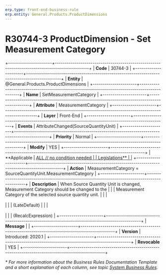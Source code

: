 ```yaml
---
erp.type: front-end-business-rule
erp.entity: General.Products.ProductDimensions
---
```


# R30744-3 ProductDimension - Set Measurement Category
+----------------------+-----------------------------------------------------------------------------------------------+
| **Code**             | 30744-3                                                                                       |
+----------------------+-----------------------------------------------------------------------------------------------+
| **Entity**           | @General.Products.ProductDimensions                                                           |
+----------------------+-----------------------------------------------------------------------------------------------+
| **Name**             | SetMeasurementCategory                                                                        |
+----------------------+-----------------------------------------------------------------------------------------------+
| **Attribute**        | MeasurementCategory                                                                           |
+----------------------+-----------------------------------------------------------------------------------------------+
| **Layer**            | Front-End                                                                                     |
+----------------------+-----------------------------------------------------------------------------------------------+
| **Events**           | AttributeChanged(SourceQuantityUnit)                                                          |
+----------------------+-----------------------------------------------------------------------------------------------+
| **Priority**         | Normal                                                                                        |
+----------------------+-----------------------------------------------------------------------------------------------+
| **Modify**           | YES                                                                                           |
+----------------------+-----------------------------------------------------------------------------------------------+
| **Applicable         | [ALL // no condition needed                                                                   |
| Legislations**       | ](xref:applicable-legislations)                                                               |
+----------------------+-----------------------------------------------------------------------------------------------+
| **Action**           | MeasurementCategory = SourceQuantityUnit.MeasurementCategory                                  |
+----------------------+-----------------------------------------------------------------------------------------------+
| **Description**      | When Source Quantity Unit is changed, Measurement Category should be changed to the           |
|                      | Measurement Category of the selected source quantity unit.                                    |
|                      | <br/><br/>                                                                                    |
|                      | (LateDefault)                                                                                 |
|                      | <br/><br/>                                                                                    |
|                      | (RecalcExpression)                                                                            |
+----------------------+-----------------------------------------------------------------------------------------------+
| **Message**          |                                                                                               |
+----------------------+-----------------------------------------------------------------------------------------------+
| **Version**          | Introduced: 2020.1                                                                            |
+----------------------+-----------------------------------------------------------------------------------------------+
| **Revocable**        | YES                                                                                           |
+----------------------+-----------------------------------------------------------------------------------------------+

*\* For more information about the Business Rules Documentation Template and a short explanation of each column, see
topic [System Business Rules](../templates/template-description-system-business-rules.md).*
